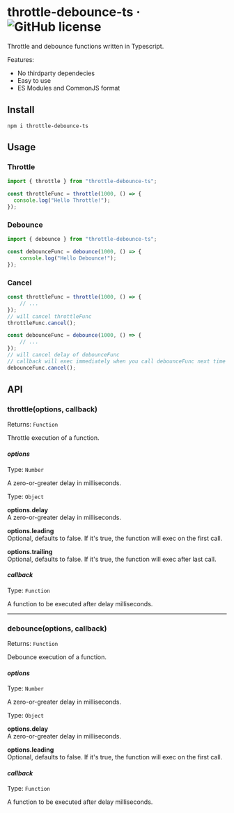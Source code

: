# throttle-debounce-ts &middot; ![GitHub license](https://img.shields.io/badge/license-MIT-blue.svg)

Throttle and debounce functions written in Typescript.

Features:
    
- No thirdparty dependecies
- Easy to use
- ES Modules and CommonJS format
    
## Install

```
npm i throttle-debounce-ts
```

## Usage

### Throttle

```javascript
import { throttle } from "throttle-debounce-ts";

const throttleFunc = throttle(1000, () => {
  console.log("Hello Throttle!");
});
```

### Debounce

```javascript
import { debounce } from "throttle-debounce-ts";

const debounceFunc = debounce(1000, () => {
    console.log("Hello Debounce!");
});
```

### Cancel

```javascript
const throttleFunc = throttle(1000, () => {
    // ...
});
// will cancel throttleFunc
throttleFunc.cancel();

const debounceFunc = debounce(1000, () => {
    // ...
});
// will cancel delay of debounceFunc
// callback will exec immediately when you call debounceFunc next time
debounceFunc.cancel();
```

## API

### throttle(options, callback)
Returns: `Function`

Throttle execution of a function.

#### _options_
Type: `Number`

A zero-or-greater delay in milliseconds.

Type: `Object`

__options.delay__ <br>
A zero-or-greater delay in milliseconds.

__options.leading__ <br>
Optional, defaults to false. If it's true, the function will exec on the first call.

__options.trailing__ <br>
Optional, defaults to false. If it's true, the function will exec after last call.

#### _callback_
Type: `Function`

A function to be executed after delay milliseconds.

***

### debounce(options, callback)
Returns: `Function`

Debounce execution of a function.

#### _options_
Type: `Number`

A zero-or-greater delay in milliseconds.

Type: `Object`

__options.delay__ <br>
A zero-or-greater delay in milliseconds.

__options.leading__ <br>
Optional, defaults to false. If it's true, the function will exec on the first call.

#### _callback_
Type: `Function`

A function to be executed after delay milliseconds.
